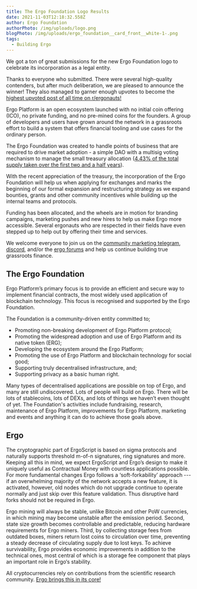 ```yaml
---
title: The Ergo Foundation Logo Results
date: 2021-11-03T12:18:32.558Z
author: Ergo Foundation
authorPhoto: /img/uploads/logo.png
blogPhoto: /img/uploads/ergo_foundation__card_front__white-1-.png
tags:
  - Building Ergo
---
```

We got a ton of great submissions for the new Ergo Foundation logo to celebrate its incorporation as a legal entity.

Thanks to everyone who submitted. There were several high-quality contenders, but after much deliberation, we are pleased to announce the winner!  They also managed to garner enough upvotes to become the [highest upvoted post of all time on r/ergonauts!](https://www.reddit.com/r/ergonauts/comments/q5gni1/logo_proposal_ergo_foundation/)



Ergo Platform is an open ecosystem launched with no initial coin offering (ICO), no private funding, and no pre-mined coins for the founders. A group of developers and users have grown around the network in a grassroots effort to build a system that offers financial tooling and use cases for the ordinary person. 

The Ergo Foundation was created to handle points of business that are required to drive market adoption - a simple DAO with a multisig voting mechanism to manage the small treasury allocation ([4.43% of the total supply taken over the first two and a half years](https://ergoplatform.org/en/blog/2019_05_20-curve/)).

With the recent appreciation of the treasury, the incorporation of the Ergo Foundation will help us when applying for exchanges and marks the beginning of our formal expansion and restructuring strategy as we expand bounties, grants and other community incentives while building up the internal teams and protocols. 

Funding has been allocated, and the wheels are in motion for branding campaigns, marketing pushes and new hires to help us make Ergo more accessible. Several ergonauts who are respected in their fields have even stepped up to help out by offering their time and services.  

We welcome everyone to join us on the [community marketing telegram](https://t.me/ErgoSocials), [discord](https://discord.gg/TBFXMzha7X), and/or the [ergo forums](https://www.ergoforum.org/) and help us continue building true grassroots finance. 


## The Ergo Foundation

Ergo Platform’s primary focus is to provide an efficient and secure way to implement financial contracts, the most widely used application of blockchain technology. This focus is recognised and supported by the Ergo Foundation.

The Foundation is a community-driven entity committed to;

- Promoting non-breaking development of Ergo Platform protocol;
- Promoting the widespread adoption and use of Ergo Platform and its native token (ERG);
- Developing the ecosystem around the Ergo Platform;
- Promoting the use of Ergo Platform and blockchain technology for social good;
- Supporting truly decentralised infrastructure, and;
- Supporting privacy as a basic human right.

Many types of decentralised applications are possible on top of Ergo, and many are still undiscovered. Lots of people will build on Ergo. There will be lots of stablecoins, lots of DEXs, and lots of things we haven’t even thought of yet. The Foundation's activities include fundraising, research, maintenance of Ergo Platform, improvements for Ergo Platform, marketing and events and anything it can do to achieve those goals above.



## Ergo
The cryptographic part of ErgoScript is based on sigma protocols and naturally supports threshold m-of-n signatures, ring signatures and more. Keeping all this in mind, we expect ErgoScript and Ergo’s design to make it uniquely useful as Contractual Money with countless applications possible. 
For more fundamental changes Ergo follows a ‘soft-forkability’ approach --- if an overwhelming majority of the network accepts a new feature, it is activated, however, old nodes which do not upgrade continue to operate normally and just skip over this feature validation. Thus disruptive hard forks should not be required in Ergo.

Ergo mining will always be stable, unlike Bitcoin and other PoW currencies, in which mining may become unstable after the emission period. Second, state size growth becomes controllable and predictable, reducing hardware requirements for Ergo miners. Third, by collecting storage fees from outdated boxes, miners return lost coins to circulation over time, preventing a steady decrease of circulating supply due to lost keys. To achieve survivability, Ergo provides economic improvements in addition to the technical ones, most central of which is a storage fee component that plays an important role in Ergo‘s stability.

All cryptocurrencies rely on contributions from the scientific research community. [Ergo brings this in its core!](https://ergoplatform.org/en/documents/) 





